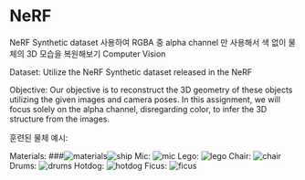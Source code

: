 # NeRF
NeRF Synthetic dataset 사용하여 RGBA 중 alpha channel 만 사용해서 색 없이 물체의 3D 모습을 복원해보기
Computer Vision

Dataset:
Utilize the NeRF Synthetic dataset released in the NeRF

Objective:
Our objective is to reconstruct the 3D geometry of these objects utilizing the given images and camera poses. In this assignment, we will focus solely on the alpha channel, disregarding color, to infer the 3D structure from the images.

훈련된 물체 예시:

Materials:
###![materials](https://github.com/jungihong10/NeRF/assets/68961983/ddfa02cc-9c21-42e6-a4c9-1ff3033e7309)![ship](https://github.com/jungihong10/NeRF/assets/68961983/eeb0f193-fdfb-465d-bb55-12fc966feb47)
Mic:
![mic](https://github.com/jungihong10/NeRF/assets/68961983/a8cc19fe-fc9a-4a73-80cc-3dd682f5cfb7)
Lego:
![lego](https://github.com/jungihong10/NeRF/assets/68961983/bfd033e5-8f4b-43fa-9ecf-53daa12615ce)
Chair:
![chair](https://github.com/jungihong10/NeRF/assets/68961983/44af6c2f-5c6f-4c36-aab2-32e7b035c06d)
Drums:
![drums](https://github.com/jungihong10/NeRF/assets/68961983/a656fa22-47dc-40ea-a377-2101c0836cfd)
Hotdog:
![hotdog](https://github.com/jungihong10/NeRF/assets/68961983/030b6f2b-666b-4f18-a316-8e4dffb0de21)
Ficus:
![ficus](https://github.com/jungihong10/NeRF/assets/68961983/99629b08-3777-460d-b30c-82b96c520180)

